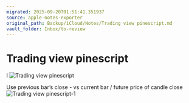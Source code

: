 ```yaml
---
migrated: 2025-09-20T01:51:41.351937
source: apple-notes-exporter
original_path: Backup/iCloud/Notes/Trading view pinescript.md
vault_folder: Inbox/to-review
---
```

# Trading view pinescript

I
![Trading view pinescript](images/Trading%20view%20pinescript.png)

Use previous bar’s close - vs current bar / future price of candle close 
![Trading view pinescript-1](images/Trading%20view%20pinescript-1.jpeg)

